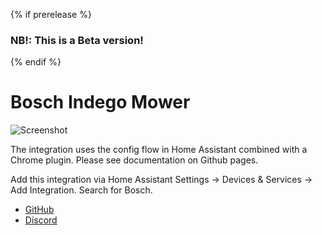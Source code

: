 {% if prerelease %}
### NB!: This is a Beta version!
{% endif %}
# Bosch Indego Mower
![Screenshot](https://github.com/jm-73/Indego/blob/master/doc/0-Sensors_3.png)

The integration uses the config flow in Home Assistant combined with a Chrome plugin. Please see documentation on Github pages.

Add this integration via Home Assistant Settings -> Devices & Services -> Add Integration. Search for Bosch.

- [GitHub](https://github.com/jm-73/Indego)
- [Discord](https://discord.gg/aD33GsP)